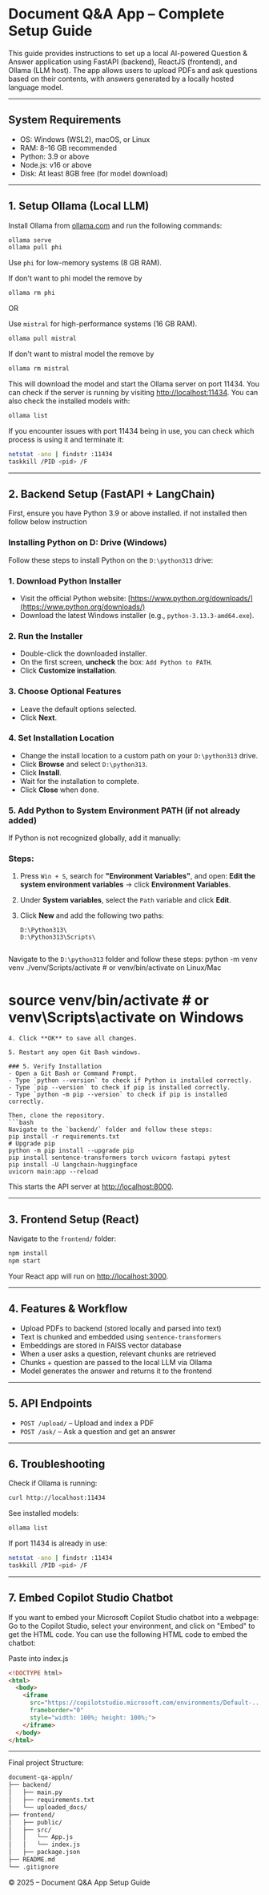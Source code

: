 
# Document Q&A App – Complete Setup Guide

This guide provides instructions to set up a local AI-powered Question & Answer application using FastAPI (backend), ReactJS (frontend), and Ollama (LLM host). The app allows users to upload PDFs and ask questions based on their contents, with answers generated by a locally hosted language model.

---

## System Requirements

- OS: Windows (WSL2), macOS, or Linux
- RAM: 8–16 GB recommended
- Python: 3.9 or above
- Node.js: v16 or above
- Disk: At least 8GB free (for model download)

---

## 1. Setup Ollama (Local LLM)

Install Ollama from [ollama.com](https://ollama.com/download) and run the following commands:

```bash
ollama serve
ollama pull phi
```

Use `phi` for low-memory systems (8 GB RAM).

If don't want to phi model the remove by 
```bash
ollama rm phi
```

OR 

Use `mistral` for high-performance systems (16 GB RAM).
```bash
ollama pull mistral
```

If don't want to mistral model the remove by 
```bash
ollama rm mistral
```

This will download the model and start the Ollama server on port 11434.
You can check if the server is running by visiting [http://localhost:11434](http://localhost:11434).
You can also check the installed models with:

```bash
ollama list
```
If you encounter issues with port 11434 being in use, you can check which process is using it and terminate it:

```bash
netstat -ano | findstr :11434
taskkill /PID <pid> /F
```
--- 

## 2. Backend Setup (FastAPI + LangChain)

First, ensure you have Python 3.9 or above installed. if not installed then follow below instruction

### Installing Python on D: Drive (Windows)

Follow these steps to install Python on the `D:\python313` drive:

### 1. Download Python Installer
- Visit the official Python website: [https://www.python.org/downloads/](https://www.python.org/downloads/)
- Download the latest Windows installer (e.g., `python-3.13.3-amd64.exe`).

### 2. Run the Installer
- Double-click the downloaded installer.
- On the first screen, **uncheck** the box: `Add Python to PATH`.
- Click **Customize installation**.

### 3. Choose Optional Features
- Leave the default options selected.
- Click **Next**.

### 4. Set Installation Location
- Change the install location to a custom path on your `D:\python313` drive.
- Click **Browse** and select `D:\python313`.
- Click **Install**.
- Wait for the installation to complete.
- Click **Close** when done.

### 5. Add Python to System Environment PATH (if not already added)

If Python is not recognized globally, add it manually:

### Steps:
1. Press `Win + S`, search for **"Environment Variables"**, and open:
   **Edit the system environment variables** → click **Environment Variables**.

2. Under **System variables**, select the `Path` variable and click **Edit**.

3. Click **New** and add the following two paths:
   ```
   D:\Python313\
   D:\Python313\Scripts\
   ```

   ```bash
Navigate to the `D:\python313` folder and follow these steps:
python -m venv venv
./venv/Scripts/activate  # or venv/bin/activate on Linux/Mac
# source venv/bin/activate  # or venv\Scripts\activate on Windows
```
4. Click **OK** to save all changes.

5. Restart any open Git Bash windows.

### 5. Verify Installation
- Open a Git Bash or Command Prompt.
- Type `python --version` to check if Python is installed correctly.
- Type `pip --version` to check if pip is installed correctly.
- Type `python -m pip --version` to check if pip is installed correctly.

Then, clone the repository.
```bash
Navigate to the `backend/` folder and follow these steps:
pip install -r requirements.txt
# Upgrade pip
python -m pip install --upgrade pip
pip install sentence-transformers torch uvicorn fastapi pytest
pip install -U langchain-huggingface
uvicorn main:app --reload
```

This starts the API server at [http://localhost:8000](http://localhost:8000).

---

## 3. Frontend Setup (React)

Navigate to the `frontend/` folder:

```bash
npm install
npm start
```

Your React app will run on [http://localhost:3000](http://localhost:3000).

---

## 4. Features & Workflow

- Upload PDFs to backend (stored locally and parsed into text)
- Text is chunked and embedded using `sentence-transformers`
- Embeddings are stored in FAISS vector database
- When a user asks a question, relevant chunks are retrieved
- Chunks + question are passed to the local LLM via Ollama
- Model generates the answer and returns it to the frontend

---

## 5. API Endpoints

- `POST /upload/` – Upload and index a PDF  
- `POST /ask/` – Ask a question and get an answer

---

## 6. Troubleshooting

Check if Ollama is running:

```bash
curl http://localhost:11434
```

See installed models:

```bash
ollama list
```

If port 11434 is already in use:

```bash
netstat -ano | findstr :11434
taskkill /PID <pid> /F
```

---

## 7. Embed Copilot Studio Chatbot

If you want to embed your Microsoft Copilot Studio chatbot into a webpage:
Go to the Copilot Studio, select your environment, and click on "Embed" to get the HTML code.
You can use the following HTML code to embed the chatbot:

Paste into index.js

```html
<!DOCTYPE html>
<html>
  <body>
    <iframe
      src="https://copilotstudio.microsoft.com/environments/Default-.....?__version__=2"
      frameborder="0"
      style="width: 100%; height: 100%;">
    </iframe>
  </body>
</html>
```

---
Final project Structure:

```bash
document-qa-appln/
├── backend/
│   ├── main.py
│   ├── requirements.txt
│   └── uploaded_docs/
├── frontend/
│   ├── public/
│   ├── src/
│   │   └── App.js
│   │   └── index.js
│   ├── package.json
├── README.md
└── .gitignore
```

© 2025 – Document Q&A App Setup Guide
